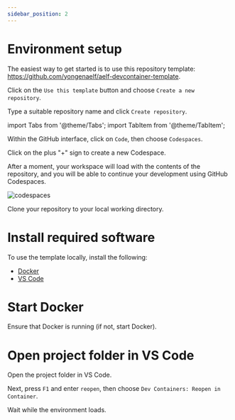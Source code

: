 ```yaml
---
sidebar_position: 2
---
```


# Environment setup

The easiest way to get started is to use this repository template: https://github.com/yongenaelf/aelf-devcontainer-template.

Click on the `Use this template` button and choose `Create a new repository`.

Type a suitable repository name and click `Create repository`.

import Tabs from '@theme/Tabs';
import TabItem from '@theme/TabItem';

<Tabs>
  <TabItem value="codespaces" label="GitHub Codespaces" default>

Within the GitHub interface, click on `Code`, then choose `Codespaces`.

Click on the plus "+" sign to create a new Codespace.

After a moment, your workspace will load with the contents of the repository, and you will be able to continue your development using GitHub Codespaces.

![codespaces](/img/codespaces.png)

  </TabItem>
  <TabItem value="local" label="Local development">

Clone your repository to your local working directory.

# Install required software

To use the template locally, install the following:

- [Docker](https://www.docker.com/get-started/)
- [VS Code](https://code.visualstudio.com/)

# Start Docker

Ensure that Docker is running (if not, start Docker).

# Open project folder in VS Code

Open the project folder in VS Code.

Next, press `F1` and enter `reopen`, then choose `Dev Containers: Reopen in Container`.

Wait while the environment loads.
</TabItem>
</Tabs>
